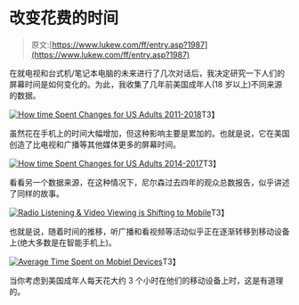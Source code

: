 # 改变花费的时间

> 原文:[https://www.lukew.com/ff/entry.asp?1987](https://www.lukew.com/ff/entry.asp?1987)



在就电视和台式机/笔记本电脑的未来进行了几次对话后，我决定研究一下人们的屏幕时间是如何变化的。为此，我收集了几年前美国成年人(18 岁以上)不同来源的数据。

[![How time Spent Changes for US Adults 2011-2018](../Images/6251eeb5ad8f9c34faa0e413fcbfb514.png)](//static.lukew.com/time_spentUS-1_2x.png)T3】

虽然花在手机上的时间大幅增加，但这种影响主要是累加的。也就是说，它在美国创造了比电视和广播等其他媒体更多的屏幕时间。

[![How time Spent Changes for US Adults 2014-2017](../Images/ee51a8e7340cadb0d7761908811e4286.png)](//static.lukew.com/time_spentUS-3_2x.png)T3】

看看另一个数据来源，在这种情况下，尼尔森过去四年的观众总数报告，似乎讲述了同样的故事。

[![Radio Listening & Video Viewing is Shifting to Mobile](../Images/7ad381dc05509814f58eb8d76df2dd68.png)](//static.lukew.com/time_spentUS-2_2x.png)T3】

也就是说，随着时间的推移，听广播和看视频等活动似乎正在逐渐转移到移动设备上(绝大多数是在智能手机上)。

[![Average Time Spent on Mobiel Devices](../Images/c03f4714edc6fb82cea4892a569e1acc.png)](//static.lukew.com/time_spentUS-4_2x.png)T3】

当你考虑到美国成年人每天花大约 3 个小时在他们的移动设备上时，这是有道理的。

